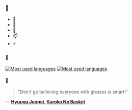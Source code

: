 ### 👋

- 🔭
- 🌱
- 💬
- 📫
- ⚡

#### 🧏

[![Most used languages](https://github-readme-stats-aynah.vercel.app/api/top-langs/?username=aynh&theme=solarized-dark&langs_count=6&layout=compact&hide_title=true)](https://github.com/anuraghazra/github-readme-stats#gh-dark-mode-only)
[![Most used languages](https://github-readme-stats-aynah.vercel.app/api/top-langs/?username=aynh&theme=solarized-light&langs_count=6&layout=compact&hide_title=true)](https://github.com/anuraghazra/github-readme-stats#gh-light-mode-only)

#### 💬

> "Don't go believing everyone with glasses is smart!"

&mdash; [**Hyuuga Junpei**](https://myanimelist.net/character.php?q=Hyuuga%20Junpei&cat=character), [**Kuroko No Basket**](https://myanimelist.net/search/all?q=Kuroko%20No%20Basket&cat=all)
